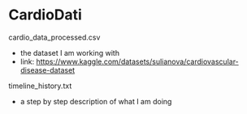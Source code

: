 # CardioDati

cardio_data_processed.csv
- the dataset I am working with
- link: https://www.kaggle.com/datasets/sulianova/cardiovascular-disease-dataset
  
timeline_history.txt
- a step by step description of what I am doing
